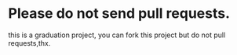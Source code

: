# Please do not send pull requests.
this is a graduation project, you can fork this project but do not pull requests,thx.
